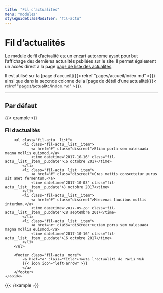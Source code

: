 ```yaml
---
title: "Fil d’actualités"
menu: "modules"
styleguideClassModifier: "fil-actu"
---
```


# Fil d’actualités

Le module de fil d’actualité est un encart autonome ayant pour but l’affichage des dernières actualités
publiées sur le site. Il permet également un accès direct à la page [page de liste des actualités](#).

Il est utilisé sur la [page d’accueil]({{< relref "pages/accueil/index.md" >}}) ainsi que dans la seconde
colonne de la [page de détail d’une actualité]({{< relref "pages/actualite/index.md" >}}).

---

## Par défaut

{{< example >}}
    <aside class="fil-actu">
        <h3 class="fil-actu__title">Fil d’actualités</h3>

        <ul class="fil-actu__list">
            <li class="fil-actu__list__item">
                <a href="#" class="discreet">Etiam porta sem malesuada magna mollis euismod.</a>
                <time datetime="2017-10-16" class="fil-actu__list__item__pubdate">16 octobre 2017</time>
            </li>
            <li class="fil-actu__list__item">
                <a href="#" class="discreet">Cras mattis consectetur purus sit amet fermentum.</a>
                <time datetime="2017-10-03" class="fil-actu__list__item__pubdate">3 octobre 2017</time>
            </li>
            <li class="fil-actu__list__item">
                <a href="#" class="discreet">Maecenas faucibus mollis interdum.</a>
                <time datetime="2017-09-28" class="fil-actu__list__item__pubdate">28 septembre 2017</time>
            </li>
            <li class="fil-actu__list__item">
                <a href="#" class="discreet">Etiam porta sem malesuada magna mollis euismod.</a>
                <time datetime="2017-10-16" class="fil-actu__list__item__pubdate">16 octobre 2017</time>
            </li>
        </ul>

        <footer class="fil-actu__more">
            <a href="#" class="title">Toute l'actualité de Paris Web
            {{< icon icon="left-arrow" >}}
            </a>
        </footer>
    </aside>
{{< /example >}}
